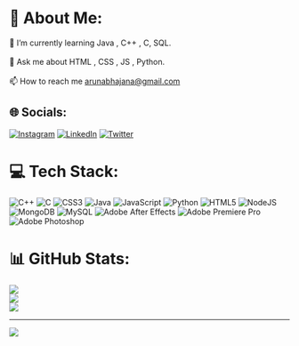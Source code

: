 # 💫 About Me:
🌱 I’m currently learning Java , C++ , C, SQL.<br><br>💬 Ask me about HTML , CSS , JS , Python.<br><br>📫 How to reach me arunabhajana@gmail.com


## 🌐 Socials:
[![Instagram](https://img.shields.io/badge/Instagram-%23E4405F.svg?logo=Instagram&logoColor=white)](https://instagram.com/arunabhajana_) [![LinkedIn](https://img.shields.io/badge/LinkedIn-%230077B5.svg?logo=linkedin&logoColor=white)](https://linkedin.com/in/arunabha-jana) [![Twitter](https://img.shields.io/badge/Twitter-%231DA1F2.svg?logo=Twitter&logoColor=white)](https://twitter.com/Simplicity2004) 

# 💻 Tech Stack:
![C++](https://img.shields.io/badge/c++-%2300599C.svg?style=flat-square&logo=c%2B%2B&logoColor=white) ![C](https://img.shields.io/badge/c-%2300599C.svg?style=flat-square&logo=c&logoColor=white) ![CSS3](https://img.shields.io/badge/css3-%231572B6.svg?style=flat-square&logo=css3&logoColor=white) ![Java](https://img.shields.io/badge/java-%23ED8B00.svg?style=flat-square&logo=java&logoColor=white) ![JavaScript](https://img.shields.io/badge/javascript-%23323330.svg?style=flat-square&logo=javascript&logoColor=%23F7DF1E) ![Python](https://img.shields.io/badge/python-3670A0?style=flat-square&logo=python&logoColor=ffdd54) ![HTML5](https://img.shields.io/badge/html5-%23E34F26.svg?style=flat-square&logo=html5&logoColor=white) ![NodeJS](https://img.shields.io/badge/node.js-6DA55F?style=flat-square&logo=node.js&logoColor=white) ![MongoDB](https://img.shields.io/badge/MongoDB-%234ea94b.svg?style=flat-square&logo=mongodb&logoColor=white) ![MySQL](https://img.shields.io/badge/mysql-%2300f.svg?style=flat-square&logo=mysql&logoColor=white) ![Adobe After Effects](https://img.shields.io/badge/Adobe%20After%20Effects-9999FF.svg?style=flat-square&logo=Adobe%20After%20Effects&logoColor=white) ![Adobe Premiere Pro](https://img.shields.io/badge/Adobe%20Premiere%20Pro-9999FF.svg?style=flat-square&logo=Adobe%20Premiere%20Pro&logoColor=white) ![Adobe Photoshop](https://img.shields.io/badge/adobephotoshop-%2331A8FF.svg?style=flat-square&logo=adobephotoshop&logoColor=white)
# 📊 GitHub Stats:
![](https://github-readme-stats.vercel.app/api?username=arunabhajana&theme=radical&hide_border=false&include_all_commits=true&count_private=true)<br/>
![](https://github-readme-streak-stats.herokuapp.com/?user=arunabhajana&theme=radical&hide_border=false)<br/>
![](https://github-readme-stats.vercel.app/api/top-langs/?username=arunabhajana&theme=radical&hide_border=false&include_all_commits=true&count_private=true&layout=compact)

---
[![](https://visitcount.itsvg.in/api?id=arunabhajana&icon=0&color=10)](https://visitcount.itsvg.in)
